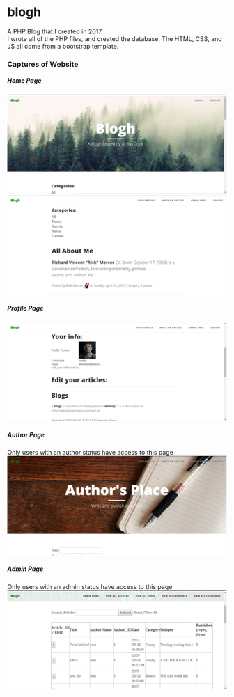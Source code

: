 # blogh
A PHP Blog that I created in 2017. <br>
I wrote all of the PHP files, and created the database. The HTML, CSS, and JS all come from a bootstrap template.
### Captures of Website
##### Home Page
![Home page image](./home_capture.PNG)
![Scrolled down home page](./blogs_capture.PNG)
##### Profile Page
![Profile page image](./profile_capture.PNG)
##### Author Page
Only users with an author status have access to this page
![Author Page image](./author_capture.PNG)
##### Admin Page
Only users with an admin status have access to this page
![Admin Page Image](./admin_capture.PNG)
